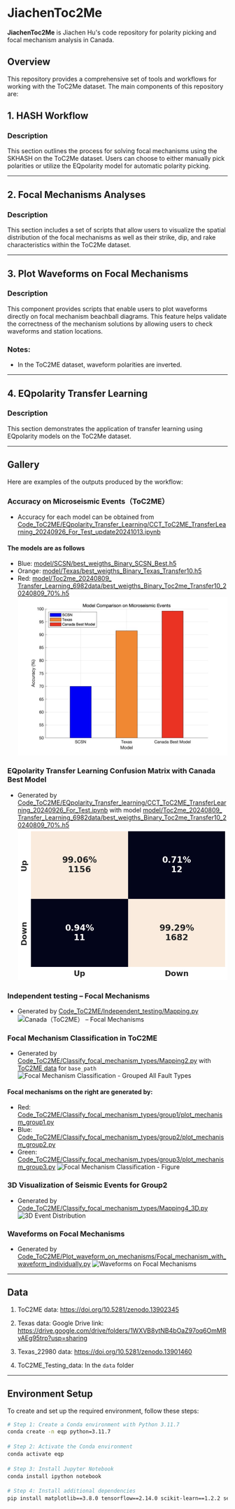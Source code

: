 # JiachenToc2Me
**JiachenToc2Me** is Jiachen Hu's code repository for polarity picking and focal mechanism analysis in Canada.

## Overview
This repository provides a comprehensive set of tools and workflows for working with the ToC2Me dataset. The main components of this repository are:

## 1. HASH Workflow

### Description
This section outlines the process for solving focal mechanisms using the SKHASH on the ToC2Me dataset. Users can choose to either manually pick polarities or utilize the EQpolarity model for automatic polarity picking.

---

## 2. Focal Mechanisms Analyses

### Description
This section includes a set of scripts that allow users to visualize the spatial distribution of the focal mechanisms as well as their strike, dip, and rake characteristics within the ToC2Me dataset.

---

## 3. Plot Waveforms on Focal Mechanisms

### Description
This component provides scripts that enable users to plot waveforms directly on focal mechanism beachball diagrams. This feature helps validate the correctness of the mechanism solutions by allowing users to check waveforms and station locations.

### Notes:
- In the ToC2ME dataset, waveform polarities are inverted.

---

## 4. EQpolarity Transfer Learning

### Description
This section demonstrates the application of transfer learning using EQpolarity models on the ToC2Me dataset.

---

## Gallery
Here are examples of the outputs produced by the workflow:

### Accuracy on Microseismic Events（ToC2ME）
- Accuracy for each model can be obtained from [Code_ToC2ME/EQpolarity_Transfer_Learning/CCT_ToC2ME_TransferLearning_20240926_For_Test_update20241013.ipynb](https://github.com/chenyk1990/jiachenToc2Me/blob/main/Code_ToC2ME/EQpolarity_Transfer_Learning/CCT_ToC2ME_TransferLearning_20240926_For_Test_update20241013.ipynb)

#### The models are as follows
- Blue: [model/SCSN/best_weigths_Binary_SCSN_Best.h5](https://github.com/chenyk1990/jiachenToc2Me/blob/main/model/SCSN/best_weigths_Binary_SCSN_Best.h5)
- Orange: [model/Texas/best_weigths_Binary_Texas_Transfer10.h5](https://github.com/chenyk1990/jiachenToc2Me/blob/main/model/Texas/best_weigths_Binary_Texas_Transfer10.h5)
- Red: [model/Toc2me_20240809_ Transfer_Learning_6982data/best_weigths_Binary_Toc2me_Transfer10_20240809_70%.h5](https://github.com/chenyk1990/jiachenToc2Me/blob/main/model/Toc2me_20240809_%20Transfer_Learning_6982data/best_weigths_Binary_Toc2me_Transfer10_20240809_70%25.h5)
![Accuracy on Microseismic Events（ToC2ME）](./Code_ToC2ME/EQpolarity_Transfer_learning/Model_Comparison_on_Microseismic_Events.png)

### EQpolarity Transfer Learning Confusion Matrix with Canada Best Model
- Generated by [Code_ToC2ME/EQpolarity_Transfer_learning/CCT_ToC2ME_TransferLearning_20240926_For_Test.ipynb](https://github.com/chenyk1990/jiachenToc2Me/blob/main/Code_ToC2ME/EQpolarity_Transfer_learning/CCT_ToC2ME_TransferLearning_20240926_For_Test.ipynb) with model [model/Toc2me_20240809_ Transfer_Learning_6982data/best_weigths_Binary_Toc2me_Transfer10_20240809_70%.h5](https://github.com/chenyk1990/jiachenToc2Me/blob/main/model/Toc2me_20240809_%20Transfer_Learning_6982data/best_weigths_Binary_Toc2me_Transfer10_20240809_70%25.h5)
![EQpolarity Transfer Learning Confusion Matrix](./Code_ToC2ME/EQpolarity_Transfer_learning/confusion_matrix.png)

### Independent testing – Focal Mechanisms
- Generated by [Code_ToC2ME/Independent_testing/Mapping.py](https://github.com/chenyk1990/jiachenToc2Me/blob/main/Code_ToC2ME/Independent_testing/Mapping.py)
![Canada（ToC2ME） – Focal Mechanisms](./Code_ToC2ME/Independent_testing/Station_Locations_with_Focal_Mechanisms_Independent_testing_ToC2ME.png)

### Focal Mechanism Classification in ToC2ME
- Generated by [Code_ToC2ME/Classify_focal_mechanism_types/Mapping2.py](https://github.com/chenyk1990/jiachenToc2Me/blob/main/Code_ToC2ME/Classify_focal_mechanism_types/Mapping2.py) with [ToC2ME data](https://doi.org/10.5281/zenodo.13902345) for `base_path`
![Focal Mechanism Classification - Grouped All Fault Types](./Code_ToC2ME/Classify_focal_mechanism_types/Grouped_all_Fault_Type.png)

#### Focal mechanisms on the right are generated by:
- Red: [Code_ToC2ME/Classify_focal_mechanism_types/group1/plot_mechanism_group1.py](https://github.com/chenyk1990/jiachenToc2Me/blob/main/Code_ToC2ME/Classify_focal_mechanism_types/group1/plot_mechanism_group1.py) 
- Blue: [Code_ToC2ME/Classify_focal_mechanism_types/group2/plot_mechanism_group2.py](https://github.com/chenyk1990/jiachenToc2Me/blob/main/Code_ToC2ME/Classify_focal_mechanism_types/group2/plot_mechanism_group2.py)
- Green: [Code_ToC2ME/Classify_focal_mechanism_types/group3/plot_mechanism_group3.py](https://github.com/chenyk1990/jiachenToc2Me/blob/main/Code_ToC2ME/Classify_focal_mechanism_types/group3/plot_mechanism_group3.py) 
![Focal Mechanism Classification - Figure](./Code_ToC2ME/Classify_focal_mechanism_types/Figure.png)

### 3D Visualization of Seismic Events for Group2
- Generated by [Code_ToC2ME/Classify_focal_mechanism_types/Mapping4_3D.py](https://github.com/chenyk1990/jiachenToc2Me/blob/main/Code_ToC2ME/Classify_focal_mechanism_types/Mapping4_3D.py)
![3D Event Distribution](./Code_ToC2ME/Classify_focal_mechanism_types/3D_Plot_of_Normal_Fault_with_Time_Gradient.png)

### Waveforms on Focal Mechanisms
- Generated by [Code_ToC2ME/Plot_waveform_on_mechanisms/Focal_mechanism_with_waveform_individually.py](https://github.com/chenyk1990/jiachenToc2Me/blob/main/Code_ToC2ME/Plot_waveform_on_mechanisms/Focal_mechanism_with_waveform_individually.py)
![Waveforms on Focal Mechanisms](./Code_ToC2ME/Plot_waveform_on_mechanisms/Group_with_waveform.png)

---

## Data
1. ToC2ME data: https://doi.org/10.5281/zenodo.13902345

2. Texas data: Google Drive link: https://drive.google.com/drive/folders/1WXVB8ytNB4bOaZ97oq6OmMRyAEg95trp?usp=sharing

3. Texas_22980 data: https://doi.org/10.5281/zenodo.13901460

4. ToC2ME_Testing_data: In the `data` folder

---

## Environment Setup

To create and set up the required environment, follow these steps:

```bash
# Step 1: Create a Conda environment with Python 3.11.7
conda create -n eqp python=3.11.7

# Step 2: Activate the Conda environment
conda activate eqp

# Step 3: Install Jupyter Notebook
conda install ipython notebook

# Step 4: Install additional dependencies
pip install matplotlib==3.8.0 tensorflow==2.14.0 scikit-learn==1.2.2 seaborn==0.13.2
